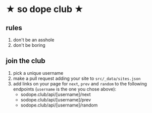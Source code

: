 # ★ so dope club ★

## rules

1. don't be an asshole
2. don't be boring

## join the club

1. pick a unique username
2. make a pull request adding your site to `src/_data/sites.json`
3. add links on your page for `next`, `prev` and `random` to the following endpoints (`username` is the one you chose above):
    - sodope.club/api/[username]/next
    - sodope.club/api/[username]/prev
    - sodope.club/api/[username]/random